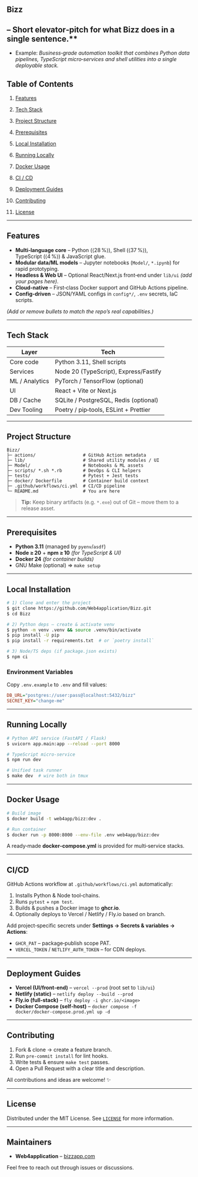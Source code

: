 
## Bizz

 ## – Short elevator‑pitch for what Bizz does in a single sentence.**

- Example: *Business‑grade automation toolkit that combines Python data pipelines, TypeScript micro‑services and shell utilities into a single deployable stack.*


## Table of Contents

1. [Features](#features)

2. [Tech Stack](#tech-stack)

3. [Project Structure](#project-structure)

4. [Prerequisites](#prerequisites)

5. [Local Installation](#local-installation)

6. [Running Locally](#running-locally)

7. [Docker Usage](#docker-usage)

8. [CI / CD](#cicd)

9. [Deployment Guides](#deployment-guides)

10. [Contributing](#contributing)

11. [License](#license)

---

## Features

- **Multi‑language core** – Python (⟨28 %⟩), Shell (⟨37 %⟩), TypeScript (⟨4 %⟩) & JavaScript glue.
- **Modular data/ML models** – Jupyter notebooks (`Model/`, `*.ipynb`) for rapid prototyping.
- **Headless & Web UI** – Optional React/Next.js front‑end under `lib/ui` *(add your pages here)*.
- **Cloud‑native** – First‑class Docker support and GitHub Actions pipeline.
- **Config‑driven** – JSON/YAML configs in `config*/`, `.env` secrets, IaC scripts.

*(Add or remove bullets to match the repo’s real capabilities.)*

---

## Tech Stack

| Layer          | Tech                                  |
| -------------- | ------------------------------------- |
| Core code      | Python 3.11, Shell scripts            |
| Services       | Node 20 (TypeScript), Express/Fastify |
| ML / Analytics | PyTorch / TensorFlow (optional)       |
| UI             | React + Vite or Next.js               |
| DB / Cache     | SQLite / PostgreSQL, Redis (optional) |
| Dev Tooling    | Poetry / pip‑tools, ESLint + Prettier |

---

## Project Structure

```
Bizz/
├─ actions/                  # GitHub Action metadata
├─ lib/                      # Shared utility modules / UI
├─ Model/                    # Notebooks & ML assets
├─ scripts/ *.sh *.rb        # DevOps & CLI helpers
├─ tests/                    # Pytest + Jest tests
├─ docker/ Dockerfile        # Container build context
├─ .github/workflows/ci.yml  # CI/CD pipeline
└─ README.md                 # You are here
```

> **Tip:** Keep binary artifacts (e.g. `*.exe`) out of Git – move them to a release asset.

---

## Prerequisites

- **Python 3.11** (managed by `pyenv`/`asdf`)
- **Node ≥ 20** + **npm ≥ 10** *(for TypeScript & UI)*
- **Docker 24** *(for container builds)*
- GNU Make (optional) ⇒ `make setup`

---

## Local Installation

```bash
# 1) Clone and enter the project
$ git clone https://github.com/Web4application/Bizz.git
$ cd Bizz

# 2) Python deps – create & activate venv
$ python -m venv .venv && source .venv/bin/activate
$ pip install -U pip
$ pip install -r requirements.txt  # or `poetry install`

# 3) Node/TS deps (if package.json exists)
$ npm ci
```

### Environment Variables

Copy `.env.example` to `.env` and fill values:

```ini
DB_URL="postgres://user:pass@localhost:5432/bizz"
SECRET_KEY="change‑me"
```

---

## Running Locally

```bash
# Python API service (FastAPI / Flask)
$ uvicorn app.main:app --reload --port 8000

# TypeScript micro‑service
$ npm run dev

# Unified task runner
$ make dev  # wire both in tmux
```

---

## Docker Usage

```bash
# Build image
$ docker build -t web4app/bizz:dev .

# Run container
$ docker run -p 8000:8000 --env-file .env web4app/bizz:dev
```

A ready‑made **docker‑compose.yml** is provided for multi‑service stacks.

---

## CI/CD

GitHub Actions workflow at `.github/workflows/ci.yml` automatically:

1. Installs Python & Node tool‑chains.
2. Runs `pytest` + `npm test`.
3. Builds & pushes a Docker image to **ghcr.io**.
4. Optionally deploys to Vercel / Netlify / Fly.io based on branch.

Add project‑specific secrets under **Settings → Secrets & variables → Actions**:

- `GHCR_PAT` – package‑publish scope PAT.
- `VERCEL_TOKEN` / `NETLIFY_AUTH_TOKEN` – for CDN deploys.

---

## Deployment Guides

- **Vercel (UI/front‑end)** – `vercel --prod` (root set to `lib/ui`)
- **Netlify (static)** – `netlify deploy --build --prod`
- **Fly.io (full‑stack)** – `fly deploy -i ghcr.io/<image>`
- **Docker Compose (self‑host)** – `docker compose -f docker/docker‑compose.prod.yml up -d`

---

## Contributing

1. Fork & clone → create a feature branch.
2. Run `pre-commit install` for lint hooks.
3. Write tests & ensure `make test` passes.
4. Open a Pull Request with a clear title and description.

All contributions and ideas are welcome! ✨

---

## License

Distributed under the MIT License. See [`LICENSE`](LICENSE) for more information.

---

## Maintainers

- **Web4application** – [bizzapp.com](mailto\:kubulee.kl@gmail.com)

Feel free to reach out through issues or discussions.
